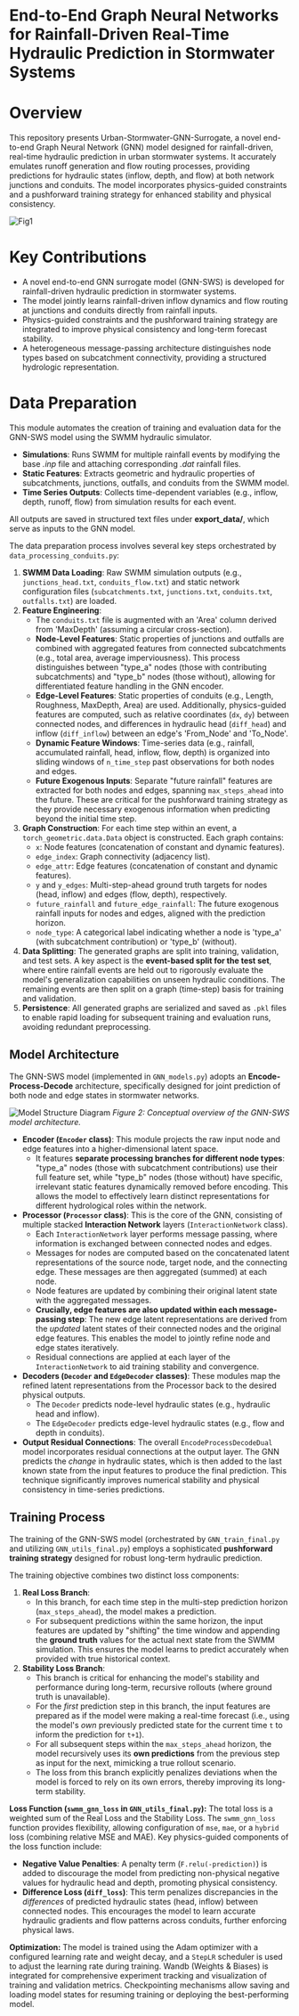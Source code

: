 # End-to-End Graph Neural Networks for Rainfall-Driven Real-Time Hydraulic Prediction in Stormwater Systems

# Overview
This repository presents Urban-Stormwater-GNN-Surrogate, a novel end-to-end Graph Neural Network (GNN) model designed for rainfall-driven, real-time hydraulic prediction in urban stormwater systems. It accurately emulates runoff generation and flow routing processes, providing predictions for hydraulic states (inflow, depth, and flow) at both network junctions and conduits. The model incorporates physics-guided constraints and a pushforward training strategy for enhanced stability and physical consistency.

![Fig1](https://github.com/user-attachments/assets/1dd2b933-4ffe-485a-9bae-762dc68b713b)


# Key Contributions
- A novel end-to-end GNN surrogate model (GNN-SWS) is developed for rainfall-driven hydraulic prediction in stormwater systems.
- The model jointly learns rainfall-driven inflow dynamics and flow routing at junctions and conduits directly from rainfall inputs.
- Physics-guided constraints and the pushforward training strategy are integrated to improve physical consistency and long-term forecast stability.
- A heterogeneous message-passing architecture distinguishes node types based on subcatchment connectivity, providing a structured hydrologic representation.


# Data Preparation
This module automates the creation of training and evaluation data for the GNN-SWS model using the SWMM hydraulic simulator.

- **Simulations**: Runs SWMM for multiple rainfall events by modifying the base *.inp* file and attaching corresponding *.dat* rainfall files.
- **Static Features**: Extracts geometric and hydraulic properties of subcatchments, junctions, outfalls, and conduits from the SWMM model.
- **Time Series Outputs**: Collects time-dependent variables (e.g., inflow, depth, runoff, flow) from simulation results for each event.
  
All outputs are saved in structured text files under **export_data/**, which serve as inputs to the GNN model.

The data preparation process involves several key steps orchestrated by `data_processing_conduits.py`:
1.  **SWMM Data Loading**: Raw SWMM simulation outputs (e.g., `junctions_head.txt`, `conduits_flow.txt`) and static network configuration files (`subcatchments.txt`, `junctions.txt`, `conduits.txt`, `outfalls.txt`) are loaded.
2.  **Feature Engineering**:
    * The `conduits.txt` file is augmented with an 'Area' column derived from 'MaxDepth' (assuming a circular cross-section).
    * **Node-Level Features**: Static properties of junctions and outfalls are combined with aggregated features from connected subcatchments (e.g., total area, average imperviousness). This process distinguishes between "type_a" nodes (those with contributing subcatchments) and "type_b" nodes (those without), allowing for differentiated feature handling in the GNN encoder.
    * **Edge-Level Features**: Static properties of conduits (e.g., Length, Roughness, MaxDepth, Area) are used. Additionally, physics-guided features are computed, such as relative coordinates (`dx`, `dy`) between connected nodes, and differences in hydraulic head (`diff_head`) and inflow (`diff_inflow`) between an edge's 'From_Node' and 'To_Node'.
    * **Dynamic Feature Windows**: Time-series data (e.g., rainfall, accumulated rainfall, head, inflow, flow, depth) is organized into sliding windows of `n_time_step` past observations for both nodes and edges.
    * **Future Exogenous Inputs**: Separate "future rainfall" features are extracted for both nodes and edges, spanning `max_steps_ahead` into the future. These are critical for the pushforward training strategy as they provide necessary exogenous information when predicting beyond the initial time step.
3.  **Graph Construction**: For each time step within an event, a `torch_geometric.data.Data` object is constructed. Each graph contains:
    * `x`: Node features (concatenation of constant and dynamic features).
    * `edge_index`: Graph connectivity (adjacency list).
    * `edge_attr`: Edge features (concatenation of constant and dynamic features).
    * `y` and `y_edges`: Multi-step-ahead ground truth targets for nodes (head, inflow) and edges (flow, depth), respectively.
    * `future_rainfall` and `future_edge_rainfall`: The future exogenous rainfall inputs for nodes and edges, aligned with the prediction horizon.
    * `node_type`: A categorical label indicating whether a node is 'type_a' (with subcatchment contribution) or 'type_b' (without).
4.  **Data Splitting**: The generated graphs are split into training, validation, and test sets. A key aspect is the **event-based split for the test set**, where entire rainfall events are held out to rigorously evaluate the model's generalization capabilities on unseen hydraulic conditions. The remaining events are then split on a graph (time-step) basis for training and validation.
5.  **Persistence**: All generated graphs are serialized and saved as `.pkl` files to enable rapid loading for subsequent training and evaluation runs, avoiding redundant preprocessing.

## Model Architecture
The GNN-SWS model (implemented in `GNN_models.py`) adopts an **Encode-Process-Decode** architecture, specifically designed for joint prediction of both node and edge states in stormwater networks.

![Model Structure Diagram](https://github.com/YourGitHubUsername/YourRepoName/blob/main/assets/model_structure.png)
*Figure 2: Conceptual overview of the GNN-SWS model architecture.*


* **Encoder (`Encoder` class)**: This module projects the raw input node and edge features into a higher-dimensional latent space.
    * It features **separate processing branches for different node types**: "type_a" nodes (those with subcatchment contributions) use their full feature set, while "type_b" nodes (those without) have specific, irrelevant static features dynamically removed before encoding. This allows the model to effectively learn distinct representations for different hydrological roles within the network.
* **Processor (`Processor` class)**: This is the core of the GNN, consisting of multiple stacked **Interaction Network** layers (`InteractionNetwork` class).
    * Each `InteractionNetwork` layer performs message passing, where information is exchanged between connected nodes and edges.
    * Messages for nodes are computed based on the concatenated latent representations of the source node, target node, and the connecting edge. These messages are then aggregated (summed) at each node.
    * Node features are updated by combining their original latent state with the aggregated messages.
    * **Crucially, edge features are also updated within each message-passing step**: The new edge latent representations are derived from the *updated* latent states of their connected nodes and the original edge features. This enables the model to jointly refine node and edge states iteratively.
    * Residual connections are applied at each layer of the `InteractionNetwork` to aid training stability and convergence.
* **Decoders (`Decoder` and `EdgeDecoder` classes)**: These modules map the refined latent representations from the Processor back to the desired physical outputs.
    * The `Decoder` predicts node-level hydraulic states (e.g., hydraulic head and inflow).
    * The `EdgeDecoder` predicts edge-level hydraulic states (e.g., flow and depth in conduits).
* **Output Residual Connections**: The overall `EncodeProcessDecodeDual` model incorporates residual connections at the output layer. The GNN predicts the *change* in hydraulic states, which is then added to the last known state from the input features to produce the final prediction. This technique significantly improves numerical stability and physical consistency in time-series predictions.

## Training Process
The training of the GNN-SWS model (orchestrated by `GNN_train_final.py` and utilizing `GNN_utils_final.py`) employs a sophisticated **pushforward training strategy** designed for robust long-term hydraulic prediction.

The training objective combines two distinct loss components:

1.  **Real Loss Branch**:
    * In this branch, for each time step in the multi-step prediction horizon (`max_steps_ahead`), the model makes a prediction.
    * For subsequent predictions within the same horizon, the input features are updated by "shifting" the time window and appending the **ground truth** values for the actual next state from the SWMM simulation. This ensures the model learns to predict accurately when provided with true historical context.
2.  **Stability Loss Branch**:
    * This branch is critical for enhancing the model's stability and performance during long-term, recursive rollouts (where ground truth is unavailable).
    * For the *first* prediction step in this branch, the input features are prepared as if the model were making a real-time forecast (i.e., using the model's *own* previously predicted state for the current time `t` to inform the prediction for `t+1`).
    * For all subsequent steps within the `max_steps_ahead` horizon, the model recursively uses its **own predictions** from the previous step as input for the next, mimicking a true rollout scenario.
    * The loss from this branch explicitly penalizes deviations when the model is forced to rely on its own errors, thereby improving its long-term stability.

**Loss Function (`swmm_gnn_loss` in `GNN_utils_final.py`):**
The total loss is a weighted sum of the Real Loss and the Stability Loss. The `swmm_gnn_loss` function provides flexibility, allowing configuration of `mse`, `mae`, or a `hybrid` loss (combining relative MSE and MAE).
Key physics-guided components of the loss function include:
* **Negative Value Penalties**: A penalty term (`F.relu(-prediction)`) is added to discourage the model from predicting non-physical negative values for hydraulic head and depth, promoting physical consistency.
* **Difference Loss (`diff_loss`)**: This term penalizes discrepancies in the *differences* of predicted hydraulic states (head, inflow) between connected nodes. This encourages the model to learn accurate hydraulic gradients and flow patterns across conduits, further enforcing physical laws.

**Optimization:**
The model is trained using the Adam optimizer with a configured learning rate and weight decay, and a `StepLR` scheduler is used to adjust the learning rate during training. Wandb (Weights & Biases) is integrated for comprehensive experiment tracking and visualization of training and validation metrics. Checkpointing mechanisms allow saving and loading model states for resuming training or deploying the best-performing model.
